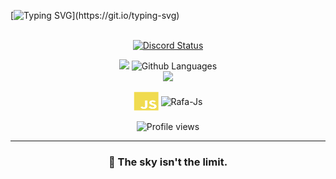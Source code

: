 [![Typing SVG](https://readme-typing-svg.herokuapp.com?color=ba60ff&lines=My+Profile.)](https://git.io/typing-svg)

<p align="center">
    <br>
  <a href="https://discord.com/users/474686674748571673" target="_blank">
    <img width="45%" src="https://cdn.discordapp.com/attachments/1056793542023970837/1060831469838270474/image.png" alt="Discord Status"/>
    </a>

<div align="center">
        <img height="150em" src="https://github-readme-stats.vercel.app/api?username=zSpl1nterUS&show_icons=true&theme=dark&hide_border=true&layout=compact&include_all_commits=true&count_private=true,contribs" />
        <img width="38%" src="https://github-readme-stats.vercel.app/api/top-langs?username=zSpl1nterUS&theme=dark&hide_border=true&layout=compact&langs_count=7" alt="Github Languages" />
      <br>
    <img src="https://github-readme-streak-stats.herokuapp.com?user=zSpl1nterUS&theme=midnight-purple&hide_border=true&background=151515">
</div>

<p align="center">
<a href="https://wakatime.com/@tzfofo" target="_blank">

</a>
</p>

<div style="display: inline_block" align="center">
    <img align="center" alt="Rafa-Js" height="30" width="40" src="https://raw.githubusercontent.com/devicons/devicon/master/icons/javascript/javascript-plain.svg">
    <img align="center" alt="Rafa-Js" height="35" width="35" src="https://cdn.iconscout.com/icon/free/png-256/node-js-1174925.png">
</div>

<br>

<div align="center">
    <img src="https://komarev.com/ghpvc/?username=zSpl1nterUS&color=green" alt="Profile views" />
</div>

</div>

<hr>

<h3 align='center'>
    🚀 The sky isn't the limit.
</h3>
